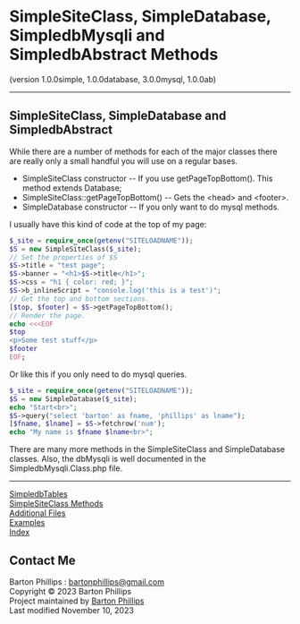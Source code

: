 # SimpleSiteClass, SimpleDatabase, SimpledbMysqli and SimpledbAbstract Methods   
(version 1.0.0simple, 1.0.0database, 3.0.0mysql, 1.0.0ab)

---

## SimpleSiteClass, SimpleDatabase and SimpledbAbstract  

While there are a number of methods for each of the major classes there are really only a small handful you will use on a regular bases.  

* SimpleSiteClass constructor -- If you use getPageTopBottom(). This method extends Database;
* SimpleSiteClass::getPageTopBottom() -- Gets the \<head\> and \<footer\>.
* SimpleDatabase constructor -- If you only want to do mysql methods.

I usually have this kind of code at the top of my page:

```php
$_site = require_once(getenv("SITELOADNAME"));
$S = new SimpleSiteClass($_site);
// Set the properties of $S
$S->title = "test page";
$S->banner = "<h1>$S->title</h1>";
$S->css = "h1 { color: red; }";
$S->b_inlineScript = "console.log('this is a test')";
// Get the top and bottom sections.
[$top, $footer] = $S->getPageTopBottom();
// Render the page.
echo <<<EOF
$top
<p>Some test stuff</p>
$footer
EOF;
```

Or like this if you only need to do mysql queries.

```php
$_site = require_once(getenv("SITELOADNAME"));
$S = new SimpleDatabase($_site);
echo "Start<br>";
$S->query("select 'barton' as fname, 'phillips' as lname");
[$fname, $lname] = $S->fetchrow('num');
echo "My name is $fname $lname<br>";
```

There are many more methods in the SimpleSiteClass and SimpleDatabase classes.
Also, the dbMysqli is well documented in the SimpledbMysqli.Class.php file.

---

[SimpledbTables](dbTables.html)  
[SimpleSiteClass Methods](siteclass.html)  
[Additional Files](files.html)  
[Examples](examplereadme.html)  
[Index](index.html)

## Contact Me

Barton Phillips : <a href="mailto://bartonphillips@gmail.com">bartonphillips@gmail.com</a>  
Copyright &copy; 2023 Barton Phillips  
Project maintained by [Barton Phillips](https://github.com/bartonlp)  
Last modified November 10, 2023
